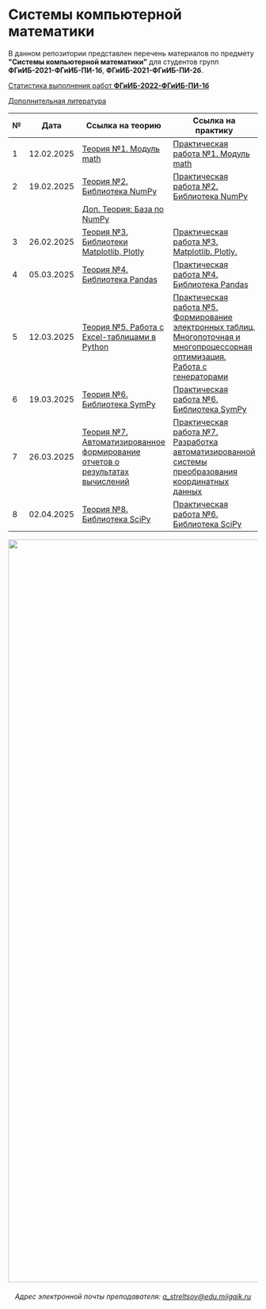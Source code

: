 # Системы компьютерной математики

В данном репозитории представлен перечень материалов по предмету **"Системы компьютерной математики"** для студентов групп **ФГиИБ-2021-ФГиИБ-ПИ-1б**, **ФГиИБ-2021-ФГиИБ-ПИ-2б**.

[Статистика выполнения работ **ФГиИБ-2022-ФГиИБ-ПИ-1б**](https://docs.google.com/spreadsheets/d/16y4igDGDjGtmPh7Hy1Uf_fAdXH2H2WPu5FQD_IpOh1M/edit?usp=sharing)

[Дополнительная литература](https://cloud.mail.ru/public/veX3/Aasf7g7U8)

| №   | Дата       | Ссылка на теорию                     | Ссылка на практику                  |
|-----|------------|--------------------------------------|--------------------------------------|
| 1   | 12.02.2025 | [Теория №1. Модуль math](https://u.to/snYkIg)      | [Практическая работа №1. Модуль math](https://u.to/zHYkIg)   |
| 2   | 19.02.2025 | [Теория №2. Библиотека NumPy](https://u.to/2XYkIg)      | [Практическая работа №2. Библиотека NumPy](https://u.to/63YkIg)   |
|     |            | [Доп. Теория: База по NumPy](https://u.to/_3YkIg)  | |
| 3   | 26.02.2025 | [Теория №3. Библиотеки Matplotlib, Plotly](https://u.to/C3ckIg)      | [Практическая работа №3. Matplotlib. Plotly.](https://u.to/FnckIg)   |
| 4   | 05.03.2025 | [Теория №4. Библиотека Pandas](https://u.to/7sMWIQ)      | [Практическая работа №4. Библиотека Pandas](https://u.to/N3ckIg)   |
| 5   | 12.03.2025 | [Теория №5. Работа с Excel-таблицами в Python](https://u.to/j3kkIg)      | [Практическая работа №5. Формирование электронных таблиц. Многопоточная и многопроцессорная оптимизация. Работа с генераторами](https://u.to/RHokIg)   |
| 6   | 19.03.2025 | [Теория №6. Библиотека SymPy](https://u.to/lJotIg)      | [Практическая работа №6. Библиотека SymPy](https://u.to/xZotIg)   |
| 7   | 26.03.2025 | [Теория №7. Автоматизированное формирование отчетов о результатах вычислений](https://u.to/K5stIg)      | [Практическая работа №7. Разработка автоматизированной системы преобразования координатных данных](https://u.to/hJstIg)   |
| 8   | 02.04.2025 | [Теория №8. Библиотека SciPy](https://u.to/9HckIg)      | [Практическая работа №6. Библиотека SciPy](https://u.to/lHokIg)   |




<div id="header" align="center">
<!--   <img src="https://i.gifer.com/74pZ.gif" width="150"/> -->
  <img src="https://i.pinimg.com/originals/fb/47/4b/fb474b70b4092f95c379e633ca58d27c.gif" width="1500"/>
<!--   <img src="https://media0.giphy.com/media/v1.Y2lkPTc5MGI3NjExdGdoYmNtamZybXRldXU4bjI0ZnFienhodnVtZHVqbzVvNTJ4MXdxYiZlcD12MV9pbnRlcm5hbF9naWZfYnlfaWQmY3Q9Zw/UcK7JalnjCz0k/giphy.gif" width="125"/>
</div> -->

###### Адрес электронной почты преподавателя: a_streltsov@edu.miigaik.ru
